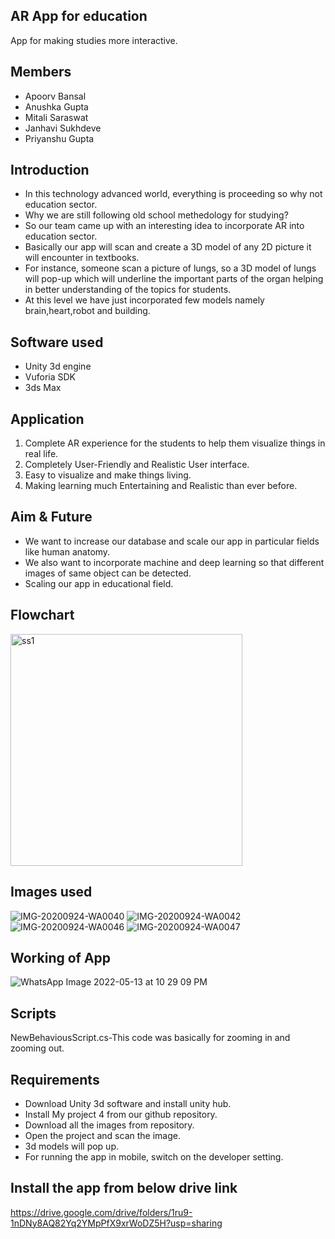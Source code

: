 AR App for education
---

App for making studies more interactive.

Members
----

- Apoorv Bansal
- Anushka Gupta
- Mitali Saraswat 
- Janhavi Sukhdeve
- Priyanshu Gupta

Introduction
------

- In this technology advanced world, everything is proceeding so why not education sector. 
- Why we are still following old school methedology for studying?
- So our team came up with an interesting idea to incorporate AR into education sector.
- Basically our app will scan and create a 3D model of any 2D picture it will encounter in textbooks. 
- For instance, someone scan a picture of lungs, so a 3D model of lungs will pop-up which will underline the important parts of the organ helping in better understanding of the topics for students.
- At this level we have just incorporated few models namely brain,heart,robot and building. 
 
 Software used
-------
- Unity 3d engine
- Vuforia SDK
- 3ds Max

Application
----
1.  Complete AR experience for the students to help them visualize things in real life.
2.  Completely User-Friendly and Realistic User interface.
3. Easy to visualize and make things living.
4. Making learning much Entertaining and Realistic than ever before.

Aim & Future
-----

- We want to increase our database and scale our app in particular fields like human anatomy.
- We also want to incorporate machine and deep learning so that different images of same object can be detected.
- Scaling our app in educational field.

Flowchart
-----
<img width="371" alt="ss1" src="https://user-images.githubusercontent.com/83125581/168342876-d4caa24f-f67b-46f3-85d2-ad2c7c0a4881.png">


Images used
-----
![IMG-20200924-WA0040](https://user-images.githubusercontent.com/83125581/168342905-0a892b06-a4b7-4ca1-acad-87f6c0971075.jpg)
![IMG-20200924-WA0042](https://user-images.githubusercontent.com/83125581/168342906-60355981-d11c-4805-9ec5-4567f12a84f1.jpg)
![IMG-20200924-WA0046](https://user-images.githubusercontent.com/83125581/168342907-b48c9074-bded-480a-bdef-a1b4f325b3e6.jpg)
![IMG-20200924-WA0047](https://user-images.githubusercontent.com/83125581/168342910-8d389577-6b5a-4457-a754-b33fbd8e56d4.jpg)


Working of App
----
![WhatsApp Image 2022-05-13 at 10 29 09 PM](https://user-images.githubusercontent.com/83125581/168342932-cf2c7982-3f1b-4048-97c6-60369af01400.jpeg)

Scripts
-----
NewBehaviousScript.cs-This code was basically for zooming in and zooming out.

Requirements
------

- Download Unity 3d software and install unity hub.
- Install My project 4 from our github repository.
- Download all the images from repository.
- Open the project and scan the image.
- 3d models will pop up.
- For running the app in mobile, switch on the developer setting.



Install the app from below drive link
-----
https://drive.google.com/drive/folders/1ru9-1nDNy8AQ82Yq2YMpPfX9xrWoDZ5H?usp=sharing








